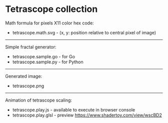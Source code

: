 # Tetrascope collection

Math formula for pixels X11 color hex code:
* tetrascope.math.svg - (x, y: position relative to central pixel of image)

-------------------------------------------------------

Simple fractal generator:
* tetrascope.sample.go - for Go
* tetrascope.sample.py - for Python

-------------------------------------------------------

Generated image:
* tetrascope.png

-------------------------------------------------------

Animation of tetrascope scaling:
* tetrascope.play.js - available to execute in browser console
* tetrascope.play.glsl - preview https://www.shadertoy.com/view/wscBD2
